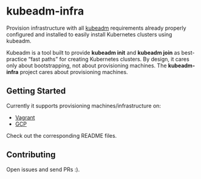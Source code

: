 # kubeadm-infra

Provision infrastructure with all [kubeadm](https://kubernetes.io/docs/reference/setup-tools/kubeadm/kubeadm/) requirements already properly configured and installed to easily install Kubernetes clusters using kubeadm.

Kubeadm is a tool built to provide **kubeadm init** and **kubeadm join** as best-practice “fast paths” for creating Kubernetes clusters. By design, it cares only about bootstrapping, not about provisioning machines. The **kubeadm-infra** project cares about provisioning machines.

## Getting Started

Currently it supports provisioning machines/infrastructure on:

* [Vagrant](./vagrant)
* [GCP](./gcp)

Check out the corresponding README files.

## Contributing

Open issues and send PRs :).
